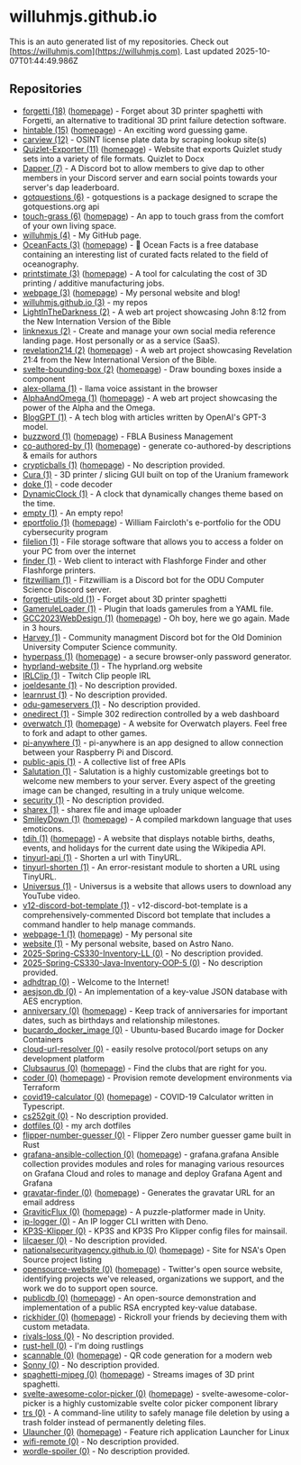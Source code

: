 # willuhmjs.github.io

This is an auto generated list of my repositories. Check out [https://willuhmjs.com](https://willuhmjs.com). Last updated 2025-10-07T01:44:49.986Z 

## Repositories
- [forgetti (18)](https://github.com/willuhmjs/forgetti) ([homepage](https://willuhmjs.github.io/forgetti/)) - Forget about 3D printer spaghetti with Forgetti, an alternative to traditional 3D print failure detection software.
- [hintable (15)](https://github.com/willuhmjs/hintable) ([homepage](https://hintable.me)) - An exciting word guessing game.
- [carview (12)](https://github.com/willuhmjs/carview)  - OSINT license plate data by scraping lookup site(s)
- [Quizlet-Exporter (11)](https://github.com/willuhmjs/Quizlet-Exporter) ([homepage](https://willuhmjs.github.io/Quizlet-Exporter)) - Website that exports Quizlet study sets into a variety of file formats. Quizlet to Docx
- [Dapper (7)](https://github.com/willuhmjs/Dapper)  - A Discord bot to allow members to give dap to other members in your Discord server and earn social points towards your server's dap leaderboard.
- [gotquestions (6)](https://github.com/willuhmjs/gotquestions)  - gotquestions is a package designed to scrape the gotquestions.org api
- [touch-grass (6)](https://github.com/willuhmjs/touch-grass) ([homepage](https://willuhmjs.github.io/touch-grass/)) - An app to touch grass from the comfort of your own living space.
- [willuhmjs (4)](https://github.com/willuhmjs/willuhmjs)  - My GitHub page.
- [OceanFacts (3)](https://github.com/willuhmjs/OceanFacts) ([homepage](https://willuhmjs.github.io/OceanFacts)) - 🌊 Ocean Facts is a free database containing an interesting list of curated facts related to the field of oceanography.
- [printstimate (3)](https://github.com/willuhmjs/printstimate) ([homepage](https://willuhmjs.github.io/printstimate/)) - A tool for calculating the cost of 3D printing / additive manufacturing jobs.
- [webpage (3)](https://github.com/willuhmjs/webpage) ([homepage](https://willuhmjs.com/)) - My personal website and blog!
- [willuhmjs.github.io (3)](https://github.com/willuhmjs/willuhmjs.github.io)  - my repos
- [LightInTheDarkness (2)](https://github.com/willuhmjs/LightInTheDarkness)  - A web art project showcasing John 8:12 from the New Internation Version of the Bible
- [linknexus (2)](https://github.com/willuhmjs/linknexus)  - Create and manage your own social media reference landing page. Host personally or as a service (SaaS).
- [revelation214 (2)](https://github.com/willuhmjs/revelation214) ([homepage](https://willuhmjs.github.io/revelation214/)) - A web art project showcasing Revelation 21:4 from the New International Version of the Bible.
- [svelte-bounding-box (2)](https://github.com/willuhmjs/svelte-bounding-box) ([homepage](https://willuhmjs.github.io/svelte-bounding-box/)) - Draw bounding boxes inside a component
- [alex-ollama (1)](https://github.com/willuhmjs/alex-ollama)  - llama voice assistant in the browser
- [AlphaAndOmega (1)](https://github.com/willuhmjs/AlphaAndOmega) ([homepage](https://willuhm-js.github.io/AlphaAndOmega)) - A web art project showcasing the power of the Alpha and the Omega.
- [BlogGPT (1)](https://github.com/willuhmjs/BlogGPT)  - A tech blog with articles written by OpenAI's GPT-3 model.
- [buzzword (1)](https://github.com/willuhmjs/buzzword) ([homepage](https://willuhmjs.github.io/buzzword/)) - FBLA Business Management
- [co-authored-by (1)](https://github.com/willuhmjs/co-authored-by) ([homepage](https://leodog896.github.io/co-authored-by/)) - generate co-authored-by descriptions & emails for authors
- [crypticballs (1)](https://github.com/willuhmjs/crypticballs) ([homepage](https://willuhmjs.github.io/crypticballs/)) - No description provided.
- [Cura (1)](https://github.com/willuhmjs/Cura)  - 3D printer / slicing GUI built on top of the Uranium framework
- [doke (1)](https://github.com/willuhmjs/doke)  - code decoder
- [DynamicClock (1)](https://github.com/willuhmjs/DynamicClock)  - A clock that dynamically changes theme based on the time.
- [empty (1)](https://github.com/willuhmjs/empty)  - An empty repo!
- [eportfolio (1)](https://github.com/willuhmjs/eportfolio) ([homepage](https://willuhmjs.github.io/eportfolio/)) - William Faircloth's e-portfolio for the ODU cybersecurity program
- [filelion (1)](https://github.com/willuhmjs/filelion)  - File storage software that allows you to access a folder on your PC from over the internet
- [finder (1)](https://github.com/willuhmjs/finder)  - Web client to interact with Flashforge Finder and other Flashforge printers.
- [fitzwilliam (1)](https://github.com/willuhmjs/fitzwilliam)  - Fitzwilliam is a Discord bot for the ODU Computer Science Discord server.
- [forgetti-utils-old (1)](https://github.com/willuhmjs/forgetti-utils-old)  - Forget about 3D printer spaghetti
- [GameruleLoader (1)](https://github.com/willuhmjs/GameruleLoader)  - Plugin that loads gamerules from a YAML file.
- [GCC2023WebDesign (1)](https://github.com/willuhmjs/GCC2023WebDesign) ([homepage](https://willuhmjs.github.io/GCC2023WebDesign/)) - Oh boy, here we go again. Made in 3 hours.
- [Harvey (1)](https://github.com/willuhmjs/Harvey)  - Community managment Discord bot for the Old Dominion University Computer Science community.
- [hyperpass (1)](https://github.com/willuhmjs/hyperpass) ([homepage](https://willuhmjs.github.io/hyperpass/)) - a secure browser-only password generator.
- [hyprland-website (1)](https://github.com/willuhmjs/hyprland-website)  - The hyprland.org website
- [IRLClip (1)](https://github.com/willuhmjs/IRLClip)  - Twitch Clip people IRL
- [joeldesante (1)](https://github.com/willuhmjs/joeldesante)  - No description provided.
- [learnrust (1)](https://github.com/willuhmjs/learnrust)  - No description provided.
- [odu-gameservers (1)](https://github.com/willuhmjs/odu-gameservers)  - No description provided.
- [onedirect (1)](https://github.com/willuhmjs/onedirect)  - Simple 302 redirection controlled by a web dashboard
- [overwatch (1)](https://github.com/willuhmjs/overwatch) ([homepage](https://willuhmjs.github.io/overwatch/)) - A website for Overwatch players. Feel free to fork and adapt to other games.
- [pi-anywhere (1)](https://github.com/willuhmjs/pi-anywhere)  - pi-anywhere is an app designed to allow connection between your Raspberry Pi and Discord.
- [public-apis (1)](https://github.com/willuhmjs/public-apis)  - A collective list of free APIs
- [Salutation (1)](https://github.com/willuhmjs/Salutation)  - Salutation is a highly customizable greetings bot to welcome new members to your server. Every aspect of the greeting image can be changed, resulting in a truly unique welcome.
- [security (1)](https://github.com/willuhmjs/security)  - No description provided.
- [sharex (1)](https://github.com/willuhmjs/sharex)  - sharex file and image uploader
- [SmileyDown (1)](https://github.com/willuhmjs/SmileyDown) ([homepage](https://willuhmjs.github.io/SmileyDown/)) - A compiled markdown language that uses emoticons.
- [tdih (1)](https://github.com/willuhmjs/tdih) ([homepage](https://willuhmjs.github.io/tdih/)) - A website that displays notable births, deaths, events, and holidays for the current date using the Wikipedia API.
- [tinyurl-api (1)](https://github.com/willuhmjs/tinyurl-api)  - Shorten a url with TinyURL.
- [tinyurl-shorten (1)](https://github.com/willuhmjs/tinyurl-shorten)  - An error-resistant module to shorten a URL using TinyURL.
- [Universus (1)](https://github.com/willuhmjs/Universus)  - Universus is a website that allows users to download any YouTube video.
- [v12-discord-bot-template (1)](https://github.com/willuhmjs/v12-discord-bot-template)  - v12-discord-bot-template is a comprehensively-commented Discord bot template that includes a command handler to help manage commands.
- [webpage-1 (1)](https://github.com/willuhmjs/webpage-1) ([homepage](https://leodog896.com)) - My personal site
- [website (1)](https://github.com/willuhmjs/website)  - My personal website, based on Astro Nano.
- [2025-Spring-CS330-Inventory-LL (0)](https://github.com/willuhmjs/2025-Spring-CS330-Inventory-LL)  - No description provided.
- [2025-Spring-CS330-Java-Inventory-OOP-5 (0)](https://github.com/willuhmjs/2025-Spring-CS330-Java-Inventory-OOP-5)  - No description provided.
- [adhdtrap (0)](https://github.com/willuhmjs/adhdtrap)  - Welcome to the Internet!
- [aesjson.db (0)](https://github.com/willuhmjs/aesjson.db)  - An implementation of a key-value JSON database with AES encryption.
- [anniversary (0)](https://github.com/willuhmjs/anniversary) ([homepage](https://willuhmjs.github.io/anniversary/)) - Keep track of anniversaries for important dates, such as birthdays and relationship milestones.
- [bucardo_docker_image (0)](https://github.com/willuhmjs/bucardo_docker_image)  - Ubuntu-based Bucardo image for Docker Containers
- [cloud-url-resolver (0)](https://github.com/willuhmjs/cloud-url-resolver)  - easily resolve protocol/port setups on any development platform
- [Clubsaurus (0)](https://github.com/willuhmjs/Clubsaurus) ([homepage](https://clubsaur.us)) - Find the clubs that are right for you.
- [coder (0)](https://github.com/willuhmjs/coder) ([homepage](https://coder.com)) - Provision remote development environments via Terraform
- [covid19-calculator (0)](https://github.com/willuhmjs/covid19-calculator) ([homepage](https://www.npmjs.com/package/@deptofdefense/covid19-calculator)) - COVID-19 Calculator written in Typescript.
- [cs252git (0)](https://github.com/willuhmjs/cs252git)  - No description provided.
- [dotfiles (0)](https://github.com/willuhmjs/dotfiles)  - my arch dotfiles
- [flipper-number-guesser (0)](https://github.com/willuhmjs/flipper-number-guesser)  - Flipper Zero number guesser game built in Rust
- [grafana-ansible-collection (0)](https://github.com/willuhmjs/grafana-ansible-collection) ([homepage](https://docs.ansible.com/ansible/latest/collections/grafana/grafana/index.html#plugins-in-grafana-grafana)) - grafana.grafana Ansible collection provides modules and roles for managing various resources on Grafana Cloud and roles to manage and deploy Grafana Agent and Grafana
- [gravatar-finder (0)](https://github.com/willuhmjs/gravatar-finder) ([homepage](https://willuhmjs.github.io/gravatar-finder/)) - Generates the gravatar URL for an email address
- [GraviticFlux (0)](https://github.com/willuhmjs/GraviticFlux) ([homepage](https://willuhmjs.github.io/GraviticFlux/)) - A puzzle-platformer made in Unity.
- [ip-logger (0)](https://github.com/willuhmjs/ip-logger)  - An IP logger CLI written with Deno.
- [KP3S-Klipper (0)](https://github.com/willuhmjs/KP3S-Klipper)  - KP3S and KP3S Pro Klipper config files for mainsail.
- [lilcaeser (0)](https://github.com/willuhmjs/lilcaeser)  - No description provided.
- [nationalsecurityagency.github.io (0)](https://github.com/willuhmjs/nationalsecurityagency.github.io) ([homepage](https://willuhmjs.github.io/nationalsecurityagency.github.io/)) - Site for NSA's Open Source project listing
- [opensource-website (0)](https://github.com/willuhmjs/opensource-website) ([homepage](https://opensource.twitter.dev)) - Twitter's open source website, identifying projects we've released, organizations we support, and the work we do to support open source.
- [publicdb (0)](https://github.com/willuhmjs/publicdb) ([homepage](https://publicdb.vercel.app)) - An open-source demonstration and implementation of a public RSA encrypted key-value database.
- [rickhider (0)](https://github.com/willuhmjs/rickhider) ([homepage](https://rickhider.vercel.app)) - Rickroll your friends by decieving them with custom metadata.
- [rivals-loss (0)](https://github.com/willuhmjs/rivals-loss)  - No description provided.
- [rust-hell (0)](https://github.com/willuhmjs/rust-hell)  - I'm doing rustlings
- [scannable (0)](https://github.com/willuhmjs/scannable) ([homepage](https://leodog896.github.io/scannable/)) - QR code generation for a modern web
- [Sonny (0)](https://github.com/willuhmjs/Sonny)  - No description provided.
- [spaghetti-mjpeg (0)](https://github.com/willuhmjs/spaghetti-mjpeg) ([homepage](https://spaghetti-mjpeg.vercel.app)) - Streams images of 3D print spaghetti.
- [svelte-awesome-color-picker (0)](https://github.com/willuhmjs/svelte-awesome-color-picker) ([homepage](https://svelte-awesome-color-picker.vercel.app)) - svelte-awesome-color-picker is a highly customizable svelte color picker component library
- [trs (0)](https://github.com/willuhmjs/trs)  - A command-line utility to safely manage file deletion by using a trash folder instead of permanently deleting files.
- [Ulauncher (0)](https://github.com/willuhmjs/Ulauncher) ([homepage](https://ulauncher.io)) - Feature rich application Launcher for Linux
- [wifi-remote (0)](https://github.com/willuhmjs/wifi-remote)  - No description provided.
- [wordle-spoiler (0)](https://github.com/willuhmjs/wordle-spoiler)  - No description provided.

